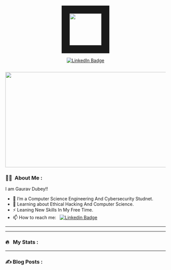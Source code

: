 <p align="center"><img src="https://i.pinimg.com/originals/c3/e1/ff/c3e1ff5e3aebd69d272e465ac69512ce.jpg" width="100" border="25px"/></p>
<p align="center">
<a href="https://www.linkedin.com/in/gaurav-dubey-54373a224/"><img src="https://img.shields.io/badge/LinkedIn-blue?style=for-the-badge&logo=linkedin&logoColor=white" alt="LinkedIn Badge"></a>
</p>
<p align="center"><img src="https://komarev.com/ghpvc/?username=kakbar&style=flat-square&color=blue" alt=""></p>

<p align="center"><img src="https://media.giphy.com/media/bAQH7WXKqtIBrPs7sR/giphy.gif" width="600" height="300"  /></p>

### :woman_technologist: &nbsp;About Me :

I am Gaurav Dubey!!

- 🔭 I’m a Computer Science Engineering And Cybersecurity Studnet.
- 🌱 Learning about Ethical Hacking And Computer Science.
- ⚡ Leaning New Skills In My Free Time.
- 📫 How to reach me: &nbsp; [![Linkedin Badge](https://img.shields.io/badge/-kakbar-blue?style=flat&logo=Linkedin&logoColor=white)](https://www.linkedin.com/in/gaurav-dubey-54373a224/)

---

---

### 🔥 &nbsp; My Stats :

---

### ✍️ Blog Posts : 

